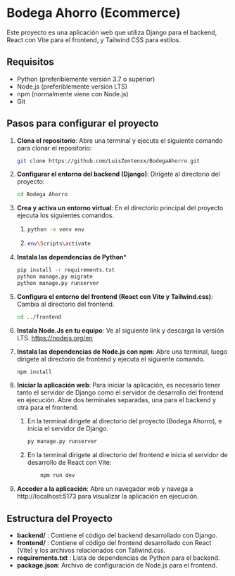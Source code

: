 # Bodega Ahorro (Ecommerce)
Este proyecto es una aplicación web que utiliza Django para el backend, React con Vite para el frontend, y Tailwind CSS para estilos.

## Requisitos

- Python (preferiblemente versión 3.7 o superior)
- Node.js (preferiblemente versión LTS)
- npm (normalmente viene con Node.js)
- Git

## Pasos para configurar el proyecto

1. **Clona el repositorio**: 
   Abre una terminal y ejecuta el siguiente comando para clonar el repositorio:

   ```bash
   git clone https://github.com/LuisZentenxx/BodegaAhorro.git

2. **Configurar el entorno del backend (Django)**: Dirígete al directorio del proyecto:
    ```bash
    cd Bodega Ahorro
3. **Crea y activa un entorno virtual**: En el directorio principal del proyecto ejecuta los siguientes comandos.
   1. ```bash
      python -m venv env
   2. ```bash
      env\Scripts\activate
4. **Instala las dependencias de Python***
   ```bash
   pip install -r requirements.txt
   python manage.py migrate
   python manage.py runserver
5. **Configura el entorno del frontend (React con Vite y Tailwind.css)**: Cambia al directorio del frontend.
    ```bash
    cd ../frontend
6. **Instala Node.Js en tu equipo**: Ve al siguiente link y descarga la versión LTS. https://nodejs.org/en
7. **Instala las dependencias de Node.js con npm**: Abre una terminal, luego dirigete al directorio de frontend y ejecuta el siguiente comando.
    ```bash
    npm install
8. **Iniciar la aplicación web**: Para iniciar la aplicación, es necesario tener tanto el servidor de Django como el servidor de desarrollo del frontend en ejecución. Abre dos terminales separadas, una para el backend y otra para el frontend.
   1. En la terminal dirigete al directorio del proyecto (Bodega Ahorro), e inicia el servidor de Django.
        ```bash
        py manage.py runserver
    2. En la terminal dirigete al directorio del frontend 
     e inicia el servidor de desarrollo de React con Vite:
        ```bash
            npm run dev
9. **Acceder a la aplicación**: Abre un navegador web y navega a http://localhost:5173 para visualizar la aplicación en ejecución.

## Estructura del Proyecto

- **backend/** : Contiene el código del backend desarrollado con Django.
- **frontend/** : Contiene el código del frontend desarrollado con React (Vite) y los archivos relacionados con Tailwind.css.
- **requirements.txt** : Lista de dependencias de Python para el backend.
- **package.json**: Archivo de configuración de Node.js para el frontend.
